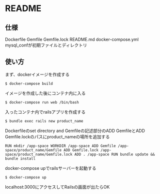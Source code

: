 # README
## 仕様
Dockerfile Gemfile Gemfile.lock README.md docker-compose.yml mysql_confが初期ファイルとディレクトリ
## 使い方

まず、dockerイメージを作成する

`
$ docker-compose build
`

イメージを作成した後にコンテナ内に入る

`
$ docker-compose run web /bin/bash
`

入ったコンテナ内でrailsアプリを作成する

`
$ bundle exec rails new product_name
`

Dockerfileのset directory and Gemfileの記述部分のADD GemfileとADD Gemfile.lockのパスにproduct_nameの場所を追加する

`
RUN mkdir /app-space
WORKDIR /app-space
ADD Gemfile /app-space/product_name/Gemfile
ADD Gemfile.lock /app-space/product_name/Gemfile.lock
ADD . /app-space
RUN bundle update && bundle install
`

docker-compose upでrailsサーバーを起動する

`
$ docker-compose up
`

localhost:3000にアクセスしてRailsの画面が出たらOK

